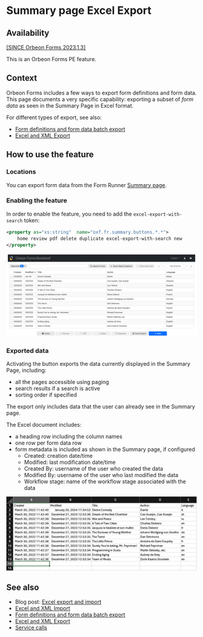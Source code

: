 # Summary page Excel Export

## Availability

[\[SINCE Orbeon Forms 2023.1.3\]](/release-notes/orbeon-forms-2023.1.3.md)

This is an Orbeon Forms PE feature.

## Context

Orbeon Forms includes a few ways to export form definitions and form data. This page documents a very specific capability: exporting a subset of *form data* as seen in the Summary Page in Excel format.

[//]: # (, appropriate for [importing]&#40;/form-runner/feature/excel-xml-import.md&#41; the data into Orbeon Forms at a later time)

For different types of export, see also:

- [Form definitions and form data batch export](exporting-form-definitions-and-form-data.md)
- [Excel and XML Export](excel-xml-export.md)

## How to use the feature

### Locations

You can export form data from the Form Runner [Summary page](summary-page.md).

### Enabling the feature

In order to enable the feature, you need to add the `excel-export-with-search` token:

```xml
<property as="xs:string"  name="oxf.fr.summary.buttons.*.*">
    home review pdf delete duplicate excel-export-with-search new
</property>
```

![Excel export button in the Summary page](../images/summary-excel-export.png)

### Exported data

Activating the button exports the data currently displayed in the Summary Page, including:

- all the pages accessible using paging
- search results if a search is active
- sorting order if specified

The export only includes data that the user can already see in the Summary page.

The Excel document includes:

- a heading row including the column names
- one row per form data row
- form metadata is included as shown in the Summary page, if configured
    - Created: creation date/time
    - Modified: last modification date/time
    - Created By: username of the user who created the data
    - Modified By: username of the user who last modified the data
    - Workflow stage: name of the workflow stage associated with the data

![Example of Excel export from the Summary page](../images/summary-excel-export-sheet.png)

## See also

- Blog post: [Excel export and import](https://blog.orbeon.com/2021/09/excel-export-and-import.html)
- [Excel and XML Import](excel-xml-import.md)
- [Form definitions and form data batch export](exporting-form-definitions-and-form-data.md)
- [Excel and XML Export](excel-xml-export.md)
- [Service calls](/form-runner/link-embed/linking.md)